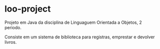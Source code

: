 # loo-project
Projeto em Java da disciplina de Linguaguem Orientada a Objetos, 2 periodo.

Consiste em um sistema de biblioteca para registras, emprestar e devolver livros.
